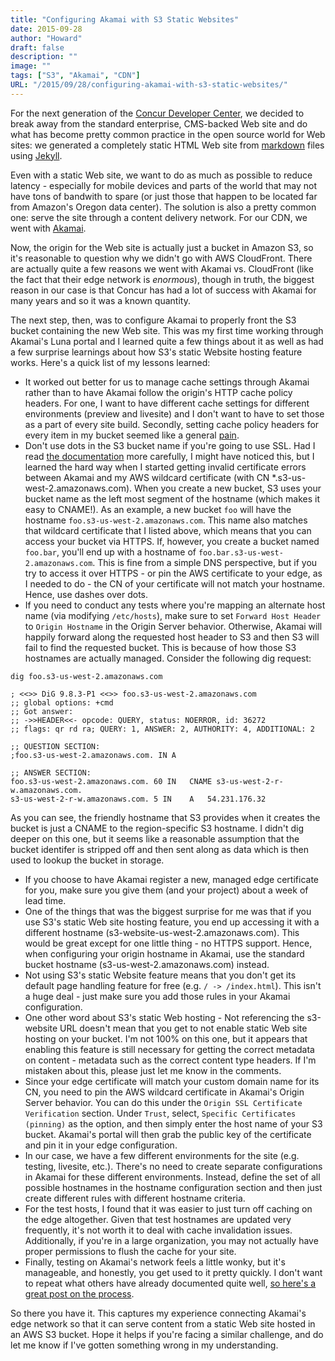 ```yaml
---
title: "Configuring Akamai with S3 Static Websites"
date: 2015-09-28
author: "Howard"
draft: false
description: ""
image: ""
tags: ["S3", "Akamai", "CDN"]
URL: "/2015/09/28/configuring-akamai-with-s3-static-websites/"
---
```


For the next generation of the [Concur Developer Center](https://preview.developer.concur.com/index.html), we decided to break away from the standard enterprise, CMS-backed Web site and do what has become pretty common practice in the open source world for Web sites: we generated a completely static HTML Web site from [markdown](https://daringfireball.net/projects/markdown/) files using [Jekyll](https://jekyllrb.com/).

Even with a static Web site, we want to do as much as possible to reduce latency - especially for mobile devices and parts of the world that may not have tons of bandwith to spare (or just those that happen to be located far from Amazon's Oregon data center). The solution is also a pretty common one: serve the site through a content delivery network. For our CDN, we went with [Akamai](https://www.akamai.com/).

Now, the origin for the Web site is actually just a bucket in Amazon S3, so it's reasonable to question why we didn't go with AWS CloudFront. There are actually quite a few reasons we went with Akamai vs. CloudFront (like the fact that their edge network is _enormous_), though in truth, the biggest reason in our case is that Concur has had a lot of success with Akamai for many years and so it was a known quantity.

The next step, then, was to configure Akamai to properly front the S3 bucket containing the new Web site. This was my first time working through Akamai's Luna portal and I learned quite a few things about it as well as had a few surprise learnings about how S3's static Website hosting feature works. Here's a quick list of my lessons learned:

* It worked out better for us to manage cache settings through Akamai rather than to have Akamai follow the origin's HTTP cache policy headers. For one, I want to have different cache settings for different environments (preview and livesite) and I don't want to have to set those as a part of every site build. Secondly, setting cache policy headers for every item in my bucket seemed like a general [pain](http://www.laurencegellert.com/2012/07/how-to-set-the-expires-and-cache-control-headers-for-all-objects-in-an-aws-s3-bucket-with-a-php-script/).
* Don't use dots in the S3 bucket name if you're going to use SSL. Had I read [the documentation](http://docs.aws.amazon.com/AmazonS3/latest/dev/BucketRestrictions.html) more carefully, I might have noticed this, but I learned the hard way when I started getting invalid certificate errors between Akamai and my AWS wildcard certificate (with CN *.s3-us-west-2.amazonaws.com). When you create a new bucket, S3 uses your bucket name as the left most segment of the hostname (which makes it easy to CNAME!). As an example, a new bucket `foo` will have the hostname `foo.s3-us-west-2.amazonaws.com`. This name also matches that wildcard  certificate that I listed above, which means that you can access your bucket via HTTPS. If, however, you create a bucket named `foo.bar`, you'll end up with a hostname of `foo.bar.s3-us-west-2.amazonaws.com`. This is fine from a simple DNS perspective, but if you try to access it over HTTPS - or pin the AWS certificate to your edge, as I needed to do - the CN of your certificate will not match your hostname. Hence, use dashes over dots.
* If you need to conduct any tests where you're mapping an alternate host name (via modifying `/etc/hosts`), make sure to set `Forward Host Header` to `Origin Hostname` in the Origin Server behavior. Otherwise, Akamai will happily forward along the requested host header to S3 and then S3 will fail to find the requested bucket. This is because of how those S3 hostnames are actually managed. Consider the following dig request:

```
dig foo.s3-us-west-2.amazonaws.com

; <<>> DiG 9.8.3-P1 <<>> foo.s3-us-west-2.amazonaws.com
;; global options: +cmd
;; Got answer:
;; ->>HEADER<<- opcode: QUERY, status: NOERROR, id: 36272
;; flags: qr rd ra; QUERY: 1, ANSWER: 2, AUTHORITY: 4, ADDITIONAL: 2

;; QUESTION SECTION:
;foo.s3-us-west-2.amazonaws.com. IN A

;; ANSWER SECTION:
foo.s3-us-west-2.amazonaws.com. 60 IN   CNAME s3-us-west-2-r-w.amazonaws.com.
s3-us-west-2-r-w.amazonaws.com. 5 IN    A   54.231.176.32
``` 

As you can see, the friendly hostname that S3 provides when it creates the bucket is just a CNAME to the region-specific S3 hostname. I didn't dig deeper on this one, but it seems like a reasonable assumption that the bucket identifer is stripped off and then sent along as data which is then used to lookup the bucket in storage.

* If you choose to have Akamai register a new, managed edge certificate for you, make sure you give them (and your project) about a week of lead time.
* One of the things that was the biggest surprise for me was that if you use S3's static Web site hosting feature, you end up accessing it with a different hostname (s3-website-us-west-2.amazonaws.com). This would be great except for one little thing - no HTTPS support. Hence, when configuring your origin hostname in Akamai, use the standard bucket hostname (s3-us-west-2.amazonaws.com) instead.
* Not using S3's static Website feature means that you don't get its default page handling feature for free (e.g. `/ -> /index.html`). This isn't a huge deal - just make sure you add those rules in your Akamai configuration.
* One other word about S3's static Web hosting - Not referencing the s3-website URL doesn't mean that you get to not enable static Web site hosting on your bucket. I'm not 100% on this one, but it appears that enabling this feature is still necessary for getting the correct metadata on content - metadata such as the correct content type headers. If I'm mistaken about this, please just let me know in the comments.
* Since your edge certificate will match your custom domain name for its CN, you need to pin the AWS wildcard certificate in Akamai's Origin Server behavior. You can do this under the `Origin SSL Certificate Verification` section. Under `Trust`, select, `Specific Certificates (pinning)` as the option, and then simply enter the host name of your S3 bucket. Akamai's portal will then grab the public key of the certificate and pin it in your edge configuration.
* In our case, we have a few different environments for the site (e.g. testing, livesite, etc.). There's no need to create separate configurations in Akamai for these different environments. Instead, define the set of all possible hostnames in the hostname configuration section and then just create different rules with different hostname criteria.
* For the test hosts, I found that it was easier to just turn off caching on the edge altogether. Given that test hostnames are updated very frequently, it's not worth it to deal with cache invalidation issues. Additionally, if you're in a large organization, you may not actually have proper permissions to flush the cache for your site.
* Finally, testing on Akamai's network feels a little wonky, but it's manageable, and honestly, you get used to it pretty quickly. I don't want to repeat what others have already documented quite well, [so here's a great post on the process](http://my.globaldots.com/knowledgebase.php?action=displayarticle&id=25).

So there you have it. This captures my experience connecting Akamai's edge network so that it can serve content from a static Web site hosted in an AWS S3 bucket. Hope it helps if you're facing a similar challenge, and do let me know if I've gotten something wrong in my understanding.
